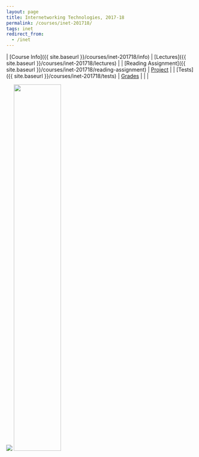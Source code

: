 ```yaml
---
layout: page
title: Internetworking Technologies, 2017-18
permalink: /courses/inet-201718/
tags: inet
redirect_from:
  - /inet
---
```

| [Course Info]({{ site.baseurl }}/courses/inet-201718/info) | [Lectures]({{ site.baseurl }}/courses/inet-201718/lectures) |
| [Reading Assignment]({{ site.baseurl }}/courses/inet-201718/reading-assignment) | [Project](https://www.dropbox.com/s/ad98o9fpbdtve8x/project.pdf?dl=1) |
| [Tests]({{ site.baseurl }}/courses/inet-201718/tests) | [Grades](http://photon.bits-goa.ac.in/lms/grade/report/user/index.php?id=1297) |
| |

<img src="{{ site.baseurl }}/assets/bits-bar.png">
<img width="50%" src="{{ site.baseurl }}/assets/inet-logo.png">
